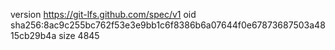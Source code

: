 version https://git-lfs.github.com/spec/v1
oid sha256:8ac9c255bc762f53e3e9bb1c6f8386b6a07644f0e67873687503a4815cb29b4a
size 4845
